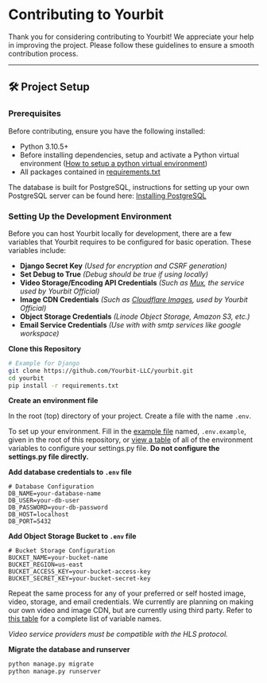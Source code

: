 # Contributing to Yourbit

Thank you for considering contributing to Yourbit! We appreciate your help in improving the project. Please follow these guidelines to ensure a smooth contribution process.

---

## 🛠 Project Setup

### Prerequisites
Before contributing, ensure you have the following installed:

- Python 3.10.5+
- Before installing dependencies, setup and activate a Python virtual environment ([How to setup a python virtual environment](https://www.freecodecamp.org/news/how-to-setup-virtual-environments-in-python/))
- All packages contained in [requirements.txt](https://github.com/Yourbit-LLC/yourbit/blob/main/requirements.txt)

The database is built for PostgreSQL, instructions for setting up your own PostgreSQL server can be found here:
[Installing PostgreSQL](https://www.postgresql.org/docs/current/tutorial-install.html) 


### Setting Up the Development Environment
Before you can host Yourbit locally for development, there are a few variables that Yourbit requires to be configured for basic operation. These variables include:
- **Django Secret Key** _(Used for encryption and CSRF generation)_
- **Set Debug to True** _(Debug should be true if using locally)_
- **Video Storage/Encoding API Credentials** _(Such as [Mux](https://www.mux.com), the service used by Yourbit Official)_
- **Image CDN Credentials** _(Such as [Cloudflare Images](https://developers.cloudflare.com/images/), used by Yourbit Official)_
- **Object Storage Credentials** _(Linode Object Storage, Amazon S3, etc.)_
- **Email Service Credentials** _(Use with with smtp services like google workspace)_

**Clone this Repository**

```sh
# Example for Django
git clone https://github.com/Yourbit-LLC/yourbit.git
cd yourbit
pip install -r requirements.txt
```


**Create an environment file**

In the root (top) directory of your project. Create a file with the name `.env`. 

To set up your environment. Fill in the [example file](https://github.com/Yourbit-LLC/yourbit/blob/main/.env.example) named, `.env.example`, given in the root of this repository, or [view a table](https://github.com/Yourbit-LLC/yourbit/blob/main/ENVIRONMENT.md) of all of the environment variables to configure your settings.py file. **Do not configure the settings.py file directly.**

**Add database credentials to `.env` file**
```env
# Database Configuration
DB_NAME=your-database-name
DB_USER=your-db-user
DB_PASSWORD=your-db-password
DB_HOST=localhost
DB_PORT=5432
```

**Add Object Storage Bucket to `.env` file**
```env
# Bucket Storage Configuration
BUCKET_NAME=your-bucket-name
BUCKET_REGION=us-east
BUCKET_ACCESS_KEY=your-bucket-access-key
BUCKET_SECRET_KEY=your-bucket-secret-key
```

Repeat the same process for any of your preferred or self hosted image, video, storage, and email credentials. We currently are planning on making our own video and image CDN, but are currently using third party. Refer to [this table](https://github.com/Yourbit-LLC/yourbit/blob/main/ENVIRONMENT.md) for a complete list of variable names.

_Video service providers must be compatible with the HLS protocol._

**Migrate the database and runserver**
```sh
python manage.py migrate
python manage.py runserver
```
